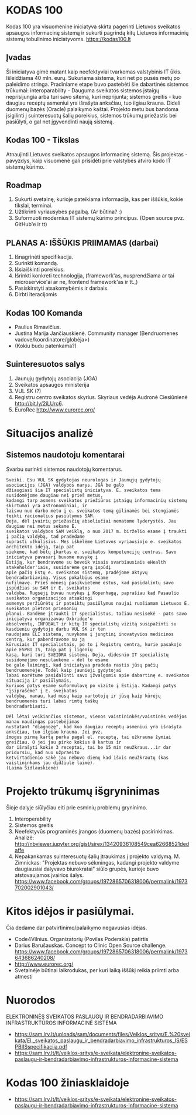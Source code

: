 # KODAS 100
Kodas 100 yra visuomenine iniciatyva skirta pagerinti Lietuvos sveikatos apsaugos informacinę sistemą ir sukurti pagrindą kitų Lietuvos informacinių sistemų tobulinimo iniciatyvoms.
https://kodas100.lt

## Įvadas
Ši iniciatyva gimė matant kaip neefektyviai tvarkomas valstybinis IT ūkis. Išleidžiama 40 mln. eurų. Sukuriama sistema, kuri net po pusės metų po paleidimo stringa.
Pradiniame etape buvo pastebėti šie dabartinės sistemos trūkumai: interoparability - Dauguma sveikatos sistemos įstaigų neprisijungia arba turi savo sitemą, kuri neprijunta; sistemos greitis -  kuo daugiau receptų asmeniui yra išrašyta anksčiau, tuo ilgiau krauna. Dideli duomenų bazės (Oracle) palaikymo kaštai.
Projekto metu bus bandoma įsigilinti į suinteresuotų šalių poreikius, sistemos trūkumų priežastis bei pasiūlyti, o gal net įgyvendinti naują sistemą.

## Kodas 100 - Tikslas 
Atnaujinti Lietuvos sveikatos apsaugos informacinę sistemą.
Šis projektas - pavyzdys, kaip visuomenė gali prisidėti prie valstybės atviro kodo IT sistemų kūrimo.

## Roadmap
1. Sukurti svetainę, kurioje pateikiama informacija, kas per iššūkis, kokie tikslai, terminai.
2. Užtikrinti vyriausybės pagalbą. (Ar būtina? :)
3. Suformuoti modernius IT sistemų kūrimo principus. (Open source pvz. GitHub'e ir tt)

## PLANAS A: IŠŠŪKIS PRIIMAMAS (darbai)
1. Išnagrinėti specifikacija.
2. Surinkti komandą.
3. Išsiaiškinti poreikius.
4. Išrinkti konkreti technologija, (framework'as, nusprendžiama ar tai microservice'ai ar ne, frontend framework'as ir tt.,)
5. Pasiskirstyti atsakomybėmis ir darbais.
6. Dirbti iteracijomis

## Kodas 100 Komanda
- Paulius Rimavičius.
- Justina Marija Jančiauskienė. Community manager (Bendruomenes vadove/koordinatore/globėja>)
- (Kokiu budu patenkama?)

## Suinteresuotos salys
1. Jaunųjų gydytojų asociacija (JGA)
2. Sveikatos apsaugos ministerija
3. VUL SK (?)
4. Registru centro sveikatos skyrius. Skyriaus vedėja Audronė Ciesiūnienė http://bit.ly/2iLUrc6. 
5. EuroRec http://www.eurorec.org/

# Situacijos analizė
## Sistemos naudotoju komentarai
Svarbu surinkti sistemos naudotojų komentarus.
```
Sveiki. Esu VUL SK gydytojas neurologas ir Jaunųjų gydytojų asociacijos (JGA) valdybos narys. JGA be galo
džiaugiasi šia IT specialistų iniciatyva. E. sveikatos tema susidomėjome daugiau nei prieš metus,
kadangi tarp asmens sveikatos priežiūros įstaigų informacinių sistemų skirtumai yra astronominiai, ir
laisvu nuo darbo metu į e. sveikatos temą gilinamės bei stengiamės teikti racionalius pasiūlymus SAM.
Deja, dėl įvairių priežasčių absoliučiai nematome lyderystės. Jau daugiau nei metus sekame E.
sveikatos valdybos SAM veiklą, o nuo 2017 m. birželio esame į traukti į pačią valdybą, tad pradedame
suprasti užkulisius. Mes iškėlėme Lietuvos vyriausiojo e. sveikatos architekto idėją, taip pat
siekėme, kad būtų įkurtas e. sveikatos kompetencijų centras. Savo iniciatyva pavasarį buvome nuvykę į
Estiją, kur bendravome su beveik visais svarbiausiais eHealth stakeholder'iais, susidarėme gerą įspūdį
apie pačią Estų e. sveikatos sistemą, pradėjome aktyvų bendradarbiavimą. Visus pokalbius esame
nufilmavę. Prieš mėnesį pasikvietėmė estus, kad pasidalintų savo įspūdžias su SAM ir E. sveikatos
valdyba. Rugsėjį buvau nuvykęs į Kopenhagą, paprašiau kad Pasaulio sveikatos organizacijos atsakingi
asmenys peržiūrėtų ir pateiktų pasiūlymus naujai ruošiamam Lietuvos E. sveikatos plėtros priemonių
planui. Bandėme įtraukti IT specialistus, tačiau nesisekė - pats savo iniciatyva organizavau Oxbridge'o
absolventų, INFOBALT ir kitų IT specialistų vizitą susipažinti su kasdieniu gydytojo darbu VUL SK ir ten
naudojama ELI sistema, nuvykome į jungtinį inovatyvios medicinos centrą, kur pabendravome su ją
kūrusiais IT specialistais, po to į Registrų centrą, kurie pasakojo apie ESPBI IS, taip pat į ligonių
kasą, kuri turi SVEIDRA sistemą. Deja, didesnio IT specialistų susidomėjimo nesulaukėme - dėl to esame
be galo laimingi, kad iniciatyva pradeda rastis jūsų pačių bendruomenėje. Todėl kaip jaunieji gydytojai
labai norėtume pasidalinti savo įžvalgomis apie dabartinę e. sveikatos situaciją ir pasiūlymais,
kuriuos patys esame suformulavę po vizito į Estiją. Kadangi patys "įsiprašėme" į E. sveikatos
valdybą, manau, kad mūsų kaip vartotojų ir jūsų kaip kūrėjų bendruomenės turi labai rimtų taškų
bendradarbiauti.
```

```
Dėl lėtai veikiančios sistemos, vienos vaistininkės/vaistinės vedėjos manau naudingas pastebėjimas
nustatant "diagnozę", kad kuo daugiau receptų asmeniui yra išrašyta anksčiau, tuo ilgiau krauna. Jei pvz.
žmogus pirmą kartą perka pagal el. receptą, tai užkrauna žymiai greičiau. O jei jau pirko kokius 8 kartus ir
dar išrašyti kokie 3 receptai, tai be 15 min neužkraus...ir dar pridursiu, kad nuo užpraeito
ketvirtadienio sakė jau nebuvo dienų kad išvis neužkrautų (kas vaistininkams jau didžiulė laimė).
(Laima Šidlauskienė)
```

# Projekto trūkumų išgryninimas
Šioje dalyje siūlyčiau eiti prie esminių problemų gryninimo. 
1. Interoperability
2. Sistemos greitis
3. Neefektyvūs programinės įrangos (duomenų bazės) pasirinkimas. Analizė: http://nbviewer.jupyter.org/gist/sirex/13420936108549cea62668521dedaffe
4. Nepakankamas suinteresuotų šalių įtraukimas į projekto valdymą. M. Zimnickas: "Projektas nebuvo sėkmingas, kadangi projekto valdyme daugiausiai dalyvavo biurokratai" siūlo grupės, kurioje buvo atstovaujamos įvairios šalys. https://www.facebook.com/groups/1972865706318006/permalink/1973702002901043/ 

# Kitos idėjos ir pasiūlymai.
Čia dedame dar patvirtinimo/palaikymo negavusias idėjas.
- Code4Vilnius. Organizatorių (Povilas Poderskis) patirtis
- Darius Barušauskas. Concept to Clinic Open Source challenge. https://www.facebook.com/groups/1972865706318006/permalink/1973643686240208/
- http://www.eurorec.org/
- Svetainėje būtinai laikrodukas, per kuri laiką iššūkį reikia priimti arba atmesti

# Nuorodos
ELEKTRONINĖS SVEIKATOS PASLAUGŲ IR BENDRADARBIAVIMO INFRASTRUKTŪROS INFORMACINĖ SISTEMA
- https://sam.lrv.lt/uploads/sam/documents/files/Veiklos_sritys/E.%20sveikata/El._sveikatos_paslaugu_ir_bendradarbiavimo_infrastrukturos_IS/ESPBIISspecifikacija.pdf
- https://sam.lrv.lt/lt/veiklos-sritys/e-sveikata/elektronine-sveikatos-paslaugu-ir-bendradarbiavimo-infrastrukturos-informacine-sistema

# Kodas 100 žiniasklaidoje
- https://sam.lrv.lt/lt/veiklos-sritys/e-sveikata/elektronine-sveikatos-paslaugu-ir-bendradarbiavimo-infrastrukturos-informacine-sistema
